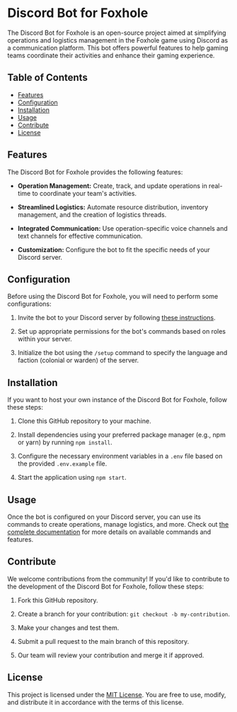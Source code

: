 # Discord Bot for Foxhole

The Discord Bot for Foxhole is an open-source project aimed at simplifying operations and logistics management in the Foxhole game using Discord as a communication platform. This bot offers powerful features to help gaming teams coordinate their activities and enhance their gaming experience.

## Table of Contents

- [Features](#features)
- [Configuration](#configuration)
- [Installation](#installation)
- [Usage](#usage)
- [Contribute](#contribute)
- [License](#license)

## Features

The Discord Bot for Foxhole provides the following features:

- **Operation Management:** Create, track, and update operations in real-time to coordinate your team's activities.

- **Streamlined Logistics:** Automate resource distribution, inventory management, and the creation of logistics threads.

- **Integrated Communication:** Use operation-specific voice channels and text channels for effective communication.

- **Customization:** Configure the bot to fit the specific needs of your Discord server.

## Configuration

Before using the Discord Bot for Foxhole, you will need to perform some configurations:

1. Invite the bot to your Discord server by following [these instructions](link_to_invitation_instructions).

2. Set up appropriate permissions for the bot's commands based on roles within your server.

3. Initialize the bot using the `/setup` command to specify the language and faction (colonial or warden) of the server.

## Installation

If you want to host your own instance of the Discord Bot for Foxhole, follow these steps:

1. Clone this GitHub repository to your machine.

2. Install dependencies using your preferred package manager (e.g., npm or yarn) by running `npm install`.

3. Configure the necessary environment variables in a `.env` file based on the provided `.env.example` file.

4. Start the application using `npm start`.

## Usage

Once the bot is configured on your Discord server, you can use its commands to create operations, manage logistics, and more. Check out [the complete documentation](link_to_documentation) for more details on available commands and features.

## Contribute

We welcome contributions from the community! If you'd like to contribute to the development of the Discord Bot for Foxhole, follow these steps:

1. Fork this GitHub repository.

2. Create a branch for your contribution: `git checkout -b my-contribution`.

3. Make your changes and test them.

4. Submit a pull request to the main branch of this repository.

5. Our team will review your contribution and merge it if approved.

## License

This project is licensed under the [MIT License](LICENSE). You are free to use, modify, and distribute it in accordance with the terms of this license.
